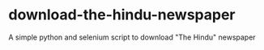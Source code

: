 # download-the-hindu-newspaper
A simple python and selenium script to download "The Hindu" newspaper
